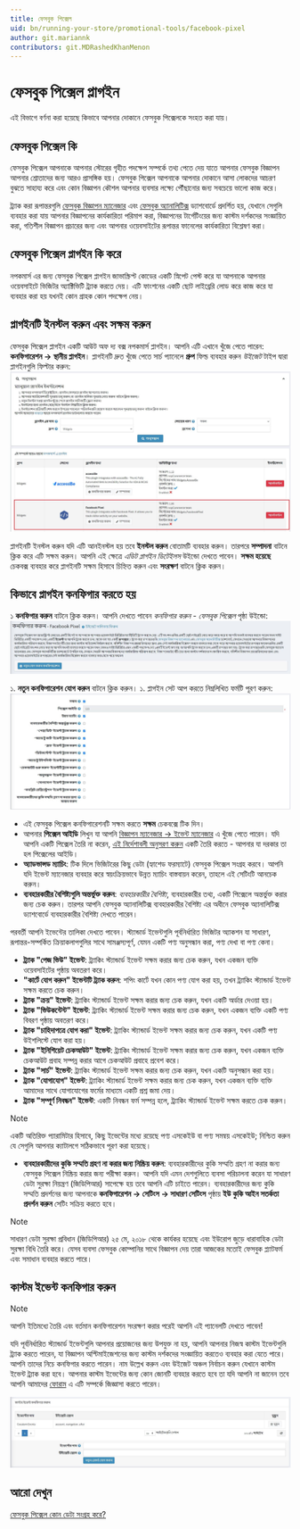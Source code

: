 ```yaml
---
title: ফেসবুক পিক্সেল
uid: bn/running-your-store/promotional-tools/facebook-pixel
author: git.mariannk
contributors: git.MDRashedKhanMenon
---
```


# ফেসবুক পিক্সেল প্লাগইন

এই বিভাগে বর্ণনা করা হয়েছে কিভাবে আপনার দোকানে ফেসবুক পিক্সেলকে সংহত করা যায়।

## ফেসবুক পিক্সেল কি

ফেসবুক পিক্সেল আপনাকে আপনার স্টোরের গৃহীত পদক্ষেপ সম্পর্কে তথ্য পেতে দেয় যাতে আপনার ফেসবুক বিজ্ঞাপন আপনার শ্রোতাদের জন্য আরও প্রাসঙ্গিক হয়। ফেসবুক পিক্সেল আপনাকে আপনার দোকানে আসা লোকদের আচরণ বুঝতে সাহায্য করে এবং কোন বিজ্ঞাপন কৌশল আপনার ব্যবসার লক্ষ্যে পৌঁছানোর জন্য সবচেয়ে ভালো কাজ করে।

ট্র্যাক করা রূপান্তরগুলি [ফেসবুক বিজ্ঞাপন ম্যানেজার](https://www.facebook.com/adsmanager) এবং [ফেসবুক অ্যানালিটিক্স](https://business.facebook.com/analytics) ড্যাশবোর্ডে প্রদর্শিত হয়, যেখানে সেগুলি ব্যবহার করা যায় আপনার বিজ্ঞাপনের কার্যকারিতা পরিমাপ করা, বিজ্ঞাপনের টার্গেটিংয়ের জন্য কাস্টম দর্শকদের সংজ্ঞায়িত করা, গতিশীল বিজ্ঞাপন প্রচারের জন্য এবং আপনার ওয়েবসাইটের রূপান্তর ফানেলের কার্যকারিতা বিশ্লেষণ করা।

## ফেসবুক পিক্সেল প্লাগইন কি করে

নপকমার্স এর জন্য ফেসবুক পিক্সেল প্লাগইন জাভাস্ক্রিপ্ট কোডের একটি স্নিপেট পেস্ট করে যা আপনাকে আপনার ওয়েবসাইটে ভিজিটর অ্যাক্টিভিটি ট্র্যাক করতে দেয়। এটি ফাংশনের একটি ছোট লাইব্রেরি লোড করে কাজ করে যা ব্যবহার করা হয় যখনই কোন গ্রাহক কোন পদক্ষেপ নেয়।

## প্লাগইনটি ইনস্টল করুন এবং সক্ষম করুন

ফেসবুক পিক্সেল প্লাগইন একটি আউট অফ দ্য বক্স নপকমার্স প্লাগইন। আপনি এটি এখানে খুঁজে পেতে পারেন: **কনফিগারেশন → স্থানীয় প্লাগইন**। প্লাগইনটি দ্রুত খুঁজে পেতে সার্চ প্যানেলে **গ্রুপ** ফিল্ড ব্যবহার করুন *উইজেট* টাইপ দ্বারা প্লাগইনগুলি ফিল্টার করুন:
![প্লাগইনটি খুঁজুন](_static/facebook-pixel/plugin-list.jpg)

প্লাগইনটি ইনস্টল করুন যদি এটি আনইনস্টল হয় তবে **ইনস্টল করুন** বোতামটি ব্যবহার করুন। তারপরে **সম্পাদনা** বাটনে ক্লিক করে এটি সক্ষম করুন। আপনি এই ক্ষেত্রে *এডিট প্লাগইন ডিটেইলস* উইন্ডো দেখতে পাবেন। **সক্ষম হয়েছে** চেকবক্স ব্যবহার করে প্লাগইনটি সক্ষম হিসাবে চিহ্নিত করুন এবং **সংরক্ষণ** বাটনে ক্লিক করুন।

## কিভাবে প্লাগইন কনফিগার করতে হয়

১ **কনফিগার করুন** বাটনে ক্লিক করুন। আপনি দেখতে পাবেন *কনফিগার করুন - ফেসবুক পিক্সেল* পৃষ্ঠা উইন্ডো:
![কনফিগার করুন - ফেসবুক পিক্সেল](_static/facebook-pixel/configure-window.jpg)

১. **নতুন কনফিগারেশন যোগ করুন** বাটনে ক্লিক করুন।
১. প্লাগইন সেট আপ করতে নিম্নলিখিত ফর্মটি পূরণ করুন:
![ফর্ম](_static/facebook-pixel/form.jpg)

* এই ফেসবুক পিক্সেল কনফিগারেশনটি সক্ষম করতে **সক্ষম** চেকবক্সে টিক দিন।
* আপনার **পিক্সেল আইডি** লিখুন যা আপনি [বিজ্ঞাপন ম্যানেজার → ইভেন্ট ম্যানেজার](https://business.facebook.com/events_manager) এ খুঁজে পেতে পারেন। যদি আপনি একটি পিক্সেল তৈরি না করেন, [এই নির্দেশাবলী অনুসরণ করুন](https://www.facebook.com/business/help/952192354843755) একটি তৈরি করতে - আপনার যা দরকার তা হল পিক্সেলের আইডি।
* **অ্যাডভান্সড ম্যাচিং**: টিক দিলে ভিজিটরের কিছু ডেটা (হ্যাশেড ফরম্যাটে) ফেসবুক পিক্সেল সংগ্রহ করবে। আপনি যদি ইভেন্ট ম্যানেজার ব্যবহার করে স্বয়ংক্রিয়ভাবে উন্নত ম্যাচিং বাস্তবায়ন করেন, তাহলে এই সেটিংটি আনচেক করুন।
* **ব্যবহারকারীর বৈশিষ্ট্যগুলি অন্তর্ভুক্ত করুন**: *ব্যবহারকারীর বৈশিষ্ট্য*, ব্যবহারকারীর তথ্য, একটি পিক্সেলে অন্তর্ভুক্ত করার জন্য চেক করুন। তারপর আপনি ফেসবুক অ্যানালিটিক্স ব্যবহারকারীর বৈশিষ্ট্য এর অধীনে ফেসবুক অ্যানালিটিক্স ড্যাশবোর্ডে ব্যবহারকারীর বৈশিষ্ট্য দেখতে পারেন।

পরবর্তী আপনি ইভেন্টের তালিকা দেখতে পাবেন। স্ট্যান্ডার্ড ইভেন্টগুলি পূর্বনির্ধারিত ভিজিটর অ্যাকশন যা সাধারণ, রূপান্তর-সম্পর্কিত ক্রিয়াকলাপগুলির সাথে সামঞ্জস্যপূর্ণ, যেমন একটি পণ্য অনুসন্ধান করা, পণ্য দেখা বা পণ্য কেনা।

* **ট্র্যাক "পেজ ভিউ" ইভেন্ট**: ট্র্যাকিং স্ট্যান্ডার্ড ইভেন্ট সক্ষম করার জন্য চেক করুন, যখন একজন ব্যক্তি ওয়েবসাইটের পৃষ্ঠায় অবতরণ করে।
* **"কার্টে যোগ করুন" ইভেন্টটি ট্র্যাক করুন**: শপিং কার্টে যখন কোন পণ্য যোগ করা হয়, তখন ট্র্যাকিং স্ট্যান্ডার্ড ইভেন্ট সক্ষম করতে চেক করুন।
* **ট্র্যাক "ক্রয়" ইভেন্ট**: ট্র্যাকিং স্ট্যান্ডার্ড ইভেন্ট সক্ষম করার জন্য চেক করুন, যখন একটি অর্ডার দেওয়া হয়।
* **ট্র্যাক "ভিউকন্টেন্ট" ইভেন্ট**: ট্র্যাকিং স্ট্যান্ডার্ড ইভেন্ট সক্ষম করার জন্য চেক করুন, যখন একজন ব্যক্তি একটি পণ্য বিবরণ পৃষ্ঠায় অবতরণ করে।
* **ট্র্যাক "চাহিদাপত্রে যোগ করা" ইভেন্ট**: ট্র্যাকিং স্ট্যান্ডার্ড ইভেন্ট সক্ষম করার জন্য চেক করুন, যখন একটি পণ্য উইশলিস্টে যোগ করা হয়।
* **ট্র্যাক "ইনিশিয়েট চেকআউট" ইভেন্ট**: ট্র্যাকিং স্ট্যান্ডার্ড ইভেন্ট সক্ষম করার জন্য চেক করুন, যখন একজন ব্যক্তি চেকআউট প্রবাহ সম্পন্ন করার আগে চেকআউট প্রবাহে প্রবেশ করে।
* **ট্র্যাক "সার্চ" ইভেন্ট**: ট্র্যাকিং স্ট্যান্ডার্ড ইভেন্ট সক্ষম করার জন্য চেক করুন, যখন একটি অনুসন্ধান করা হয়।
* **ট্র্যাক "যোগাযোগ" ইভেন্ট**: ট্র্যাকিং স্ট্যান্ডার্ড ইভেন্ট সক্ষম করার জন্য চেক করুন, যখন একজন ব্যক্তি ব্যক্তি আমাদের সাথে যোগাযোগের ফর্মের মাধ্যমে একটি প্রশ্ন জমা দেয়।
* **ট্র্যাক "সম্পূর্ণ নিবন্ধন" ইভেন্ট**: একটি নিবন্ধন ফর্ম সম্পন্ন হলে, ট্র্যাকিং স্ট্যান্ডার্ড ইভেন্ট সক্ষম করতে চেক করুন।

> [!NOTE]
>
> একটি অতিরিক্ত প্যারামিটার হিসাবে, কিছু ইভেন্টের মধ্যে রয়েছে পণ্য এসকেইউ বা পণ্য সমন্বয় এসকেইউ; নিশ্চিত করুন যে সেগুলি আপনার ক্যাটালগে সঠিকভাবে পূরণ করা হয়েছে।

* **ব্যবহারকারীদের কুকি সম্মতি গ্রহণ না করার জন্য নিষ্ক্রিয় করুন**: ব্যবহারকারীদের কুকি সম্মতি গ্রহণ না করার জন্য ফেসবুক পিক্সেল নিষ্ক্রিয় করার জন্য পরীক্ষা করুন। আপনি যদি এমন দেশগুলিতে ব্যবসা পরিচালনা করেন যা সাধারণ ডেটা সুরক্ষা নিয়ন্ত্রণ (জিডিপিআর) সাপেক্ষে হয় তবে আপনি এটি চাইতে পারেন। ব্যবহারকারীদের জন্য কুকি সম্মতি প্রদর্শনের জন্য আপনাকে **কনফিগারেশন → সেটিংস → সাধারণ সেটিংস** পৃষ্ঠায় **ইউ কুকি আইন সতর্কতা প্রদর্শন করুন** সেটিং সক্রিয় করতে হবে।

> [!NOTE]
>
> সাধারণ ডেটা সুরক্ষা প্রবিধান (জিডিপিআর) ২৫ মে, ২০১৮ থেকে কার্যকর হয়েছে এবং ইউরোপ জুড়ে ধারাবাহিক ডেটা সুরক্ষা বিধি তৈরি করে। যেসব ব্যবসা ফেসবুক কোম্পানির সাথে বিজ্ঞাপন দেয় তারা আজকের মতোই ফেসবুক প্ল্যাটফর্ম এবং সমাধান ব্যবহার করতে পারে।

## কাস্টম ইভেন্ট কনফিগার করুন

> [!NOTE]
>
> আপনি ইতিমধ্যে তৈরি এবং বর্তমান কনফিগারেশন সংরক্ষণ করার পরেই আপনি এই প্যানেলটি দেখতে পাবেন!

যদি পূর্বনির্ধারিত স্ট্যান্ডার্ড ইভেন্টগুলি আপনার প্রয়োজনের জন্য উপযুক্ত না হয়, আপনি আপনার নিজস্ব কাস্টম ইভেন্টগুলি ট্র্যাক করতে পারেন, যা বিজ্ঞাপন অপ্টিমাইজেশনের জন্য কাস্টম দর্শকদের সংজ্ঞায়িত করতেও ব্যবহার করা যেতে পারে।
আপনি তাদের নিচে কনফিগার করতে পারেন। নাম উল্লেখ করুন এবং উইজেট অঞ্চল নির্বাচন করুন যেখানে কাস্টম ইভেন্ট ট্র্যাক করা হবে। আপনার কাস্টম ইভেন্টের জন্য কোন জোনটি ব্যবহার করতে হবে তা যদি আপনি না জানেন তবে আপনি আমাদের [ফোরাম](https://www.nopcommerce.com/boards) এ এটি সম্পর্কে জিজ্ঞাসা করতে পারেন।

![কাস্টম ইভেন্ট কনফিগার করুন](_static/facebook-pixel/custom-events.jpg)

## আরো দেখুন

[ফেসবুক পিক্সেল কোন ডেটা সংগ্রহ করে?](https://developers.facebook.com/docs/facebook-pixel/support#pixelcollect)
